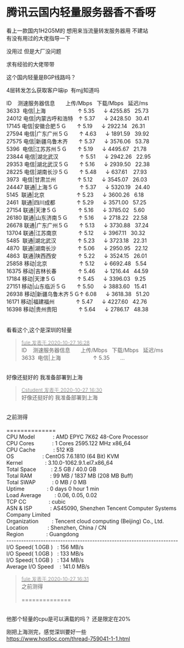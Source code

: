 # 腾讯云国内轻量服务器香不香呀


看上一款国内1H2G5M的 想用来当流量转发服务器用 不建站<br />
有没有用过的大佬指导一下

没用过 但是大厂没问题

求有经验的大佬带带<img src="static/image/smiley/default/loveliness.gif" smilieid="28" border="0" alt="" />

这个国内轻量是BGP线路吗？

4层转发怎么获取客户端ip&nbsp;&nbsp;有mjj知道吗

ID&nbsp; &nbsp; 测速服务器信息&nbsp; &nbsp;&nbsp; &nbsp; 上传/Mbps&nbsp; &nbsp;下载/Mbps&nbsp; &nbsp;延迟/ms<br />
3633&nbsp;&nbsp;电信|上海　　　　　　↑ 5.35&nbsp; &nbsp;&nbsp; &nbsp;↓ 4255.85&nbsp; &nbsp;25.73<br />
24012 电信|内蒙古呼和浩特　↑ 5.37&nbsp; &nbsp;&nbsp; &nbsp;↓ 2428.50&nbsp; &nbsp;30.41<br />
17145 电信|安徽合肥５Ｇ　　↑ 5.19&nbsp; &nbsp;&nbsp; &nbsp;↓ 2922.14&nbsp; &nbsp;26.31<br />
27594 电信|广东广州５Ｇ　　↑ 4.63&nbsp; &nbsp;&nbsp; &nbsp;↓ 1891.59&nbsp; &nbsp;39.92<br />
27575 电信|新疆乌鲁木齐　　↑ 5.37&nbsp; &nbsp;&nbsp; &nbsp;↓ 3576.06&nbsp; &nbsp;53.78<br />
5396&nbsp;&nbsp;电信|江苏苏州５Ｇ　　↑ 5.19&nbsp; &nbsp;&nbsp; &nbsp;↓ 4495.67&nbsp; &nbsp;21.78<br />
23844 电信|湖北武汉　　　　↑ 5.51&nbsp; &nbsp;&nbsp; &nbsp;↓ 2942.26&nbsp; &nbsp;22.95<br />
29353 电信|湖北武汉５Ｇ　　↑ 5.16&nbsp; &nbsp;&nbsp; &nbsp;↓ 2939.50&nbsp; &nbsp;22.38<br />
28225 电信|湖南长沙５Ｇ　　↑ 5.48&nbsp; &nbsp;&nbsp; &nbsp;↓ 637.61&nbsp; &nbsp; 27.93<br />
3973&nbsp;&nbsp;电信|甘肃兰州　　　　↑ 5.12&nbsp; &nbsp;&nbsp; &nbsp;↓ 3545.07&nbsp; &nbsp;26.03<br />
24447 联通|上海５Ｇ　　　　↑ 5.37&nbsp; &nbsp;&nbsp; &nbsp;↓ 5320.19&nbsp; &nbsp;24.40<br />
5145&nbsp;&nbsp;联通|北京　　　　　　↑ 5.23&nbsp; &nbsp;&nbsp; &nbsp;↓ 3600.26&nbsp; &nbsp;6.18<br />
2461&nbsp;&nbsp;联通|四川成都　　　　↑ 5.29&nbsp; &nbsp;&nbsp; &nbsp;↓ 3571.00&nbsp; &nbsp;57.25<br />
27154 联通|天津５Ｇ　　　　↑ 5.16&nbsp; &nbsp;&nbsp; &nbsp;↓ 3785.02&nbsp; &nbsp;5.60<br />
26180 联通|山东济南５Ｇ　　↑ 5.16&nbsp; &nbsp;&nbsp; &nbsp;↓ 2718.22&nbsp; &nbsp;22.58<br />
26678 联通|广东广州５Ｇ　　↑ 5.13&nbsp; &nbsp;&nbsp; &nbsp;↓ 3730.88&nbsp; &nbsp;37.24<br />
13704 联通|江苏南京　　　　↑ 5.12&nbsp; &nbsp;&nbsp; &nbsp;↓ 3967.11&nbsp; &nbsp;30.32<br />
5485&nbsp;&nbsp;联通|湖北武汉　　　　↑ 5.23&nbsp; &nbsp;&nbsp; &nbsp;↓ 3723.18&nbsp; &nbsp;22.31<br />
4870&nbsp;&nbsp;联通|湖南长沙　　　　↑ 5.06&nbsp; &nbsp;&nbsp; &nbsp;↓ 2950.95&nbsp; &nbsp;22.12<br />
4863&nbsp;&nbsp;联通|陕西西安　　　　↑ 5.22&nbsp; &nbsp;&nbsp; &nbsp;↓ 3524.15&nbsp; &nbsp;26.01<br />
25858 移动|北京　　　　　　↑ 5.12&nbsp; &nbsp;&nbsp; &nbsp;↓ 6692.48&nbsp; &nbsp;5.54<br />
16375 移动|吉林长春　　　　↑ 5.46&nbsp; &nbsp;&nbsp; &nbsp;↓ 1216.44&nbsp; &nbsp;44.59<br />
17184 移动|天津５Ｇ　　　　↑ 5.45&nbsp; &nbsp;&nbsp; &nbsp;↓ 3396.03&nbsp; &nbsp;9.25<br />
27151 移动|山东临沂５Ｇ　　↑ 5.50&nbsp; &nbsp;&nbsp; &nbsp;↓ 3883.60&nbsp; &nbsp;15.41<br />
26938 移动|新疆乌鲁木齐５Ｇ↑ 6.08&nbsp; &nbsp;&nbsp; &nbsp;↓ 3618.38&nbsp; &nbsp;51.20<br />
16171 移动|福建福州　　　　↑ 5.47&nbsp; &nbsp;&nbsp; &nbsp;↓ 4227.60&nbsp; &nbsp;42.76<br />
16398 移动|贵州贵阳　　　　↑ 5.64&nbsp; &nbsp;&nbsp; &nbsp;↓ 2786.17&nbsp; &nbsp;48.38<br />
<br />
<br />
看看这个,这个是深圳的轻量

<div class="quote"><blockquote><font size="2"><a href="https://www.hostloc.com/forum.php?mod=redirect&amp;goto=findpost&amp;pid=9359871&amp;ptid=759034" target="_blank"><font color="#999999">fule 发表于 2020-10-27 16:28</font></a></font><br />
ID&nbsp; &nbsp; 测速服务器信息&nbsp; &nbsp;&nbsp; &nbsp; 上传/Mbps&nbsp; &nbsp;下载/Mbps&nbsp; &nbsp;延迟/ms<br />
3633&nbsp;&nbsp;电信|上海　　　　　　↑ 5.35&nbsp; &nbsp;&nbsp; &nbsp; ...</blockquote></div><br />
好像还挺好的 我准备部署到上海 

<div class="quote"><blockquote><font size="2"><a href="https://www.hostloc.com/forum.php?mod=redirect&amp;goto=findpost&amp;pid=9359883&amp;ptid=759034" target="_blank"><font color="#999999">Cstudent 发表于 2020-10-27 16:30</font></a></font><br />
好像还挺好的 我准备部署到上海</blockquote></div><br />
之前测得<br />
<br />
==============<br />
CPU Model&nbsp; &nbsp;&nbsp; &nbsp;&nbsp; &nbsp;&nbsp; &nbsp;: AMD EPYC 7K62 48-Core Processor<br />
 CPU Cores&nbsp; &nbsp;&nbsp; &nbsp;&nbsp; &nbsp;&nbsp; &nbsp;: 1 Cores 2595.122 MHz x86_64<br />
 CPU Cache&nbsp; &nbsp;&nbsp; &nbsp;&nbsp; &nbsp;&nbsp; &nbsp;: 512 KB<br />
 OS&nbsp; &nbsp;&nbsp; &nbsp;&nbsp; &nbsp;&nbsp; &nbsp;&nbsp; &nbsp;&nbsp; &nbsp; : CentOS 7.6.1810 (64 Bit) KVM<br />
 Kernel&nbsp; &nbsp;&nbsp; &nbsp;&nbsp; &nbsp;&nbsp; &nbsp;&nbsp; &nbsp;: 3.10.0-1062.9.1.el7.x86_64<br />
 Total Space&nbsp; &nbsp;&nbsp; &nbsp;&nbsp; &nbsp; : 2.5 GB / 40.0 GB<br />
 Total RAM&nbsp; &nbsp;&nbsp; &nbsp;&nbsp; &nbsp;&nbsp; &nbsp;: 99 MB / 1837 MB (208 MB Buff)<br />
 Total SWAP&nbsp; &nbsp;&nbsp; &nbsp;&nbsp; &nbsp;&nbsp;&nbsp;: 0 MB / 0 MB<br />
 Uptime&nbsp; &nbsp;&nbsp; &nbsp;&nbsp; &nbsp;&nbsp; &nbsp;&nbsp; &nbsp;: 0 days 0 hour 1 min<br />
 Load Average&nbsp; &nbsp;&nbsp; &nbsp;&nbsp; &nbsp;: 0.06, 0.05, 0.02<br />
 TCP CC&nbsp; &nbsp;&nbsp; &nbsp;&nbsp; &nbsp;&nbsp; &nbsp;&nbsp; &nbsp;: cubic<br />
 ASN &amp; ISP&nbsp; &nbsp;&nbsp; &nbsp;&nbsp; &nbsp;&nbsp; &nbsp;: AS45090, Shenzhen Tencent Computer Systems Company Limited<br />
 Organization&nbsp; &nbsp;&nbsp; &nbsp;&nbsp; &nbsp;: Tencent cloud computing (Beijing) Co., Ltd.<br />
 Location&nbsp; &nbsp;&nbsp; &nbsp;&nbsp; &nbsp;&nbsp; &nbsp; : Shenzhen, China / CN<br />
 Region&nbsp; &nbsp;&nbsp; &nbsp;&nbsp; &nbsp;&nbsp; &nbsp;&nbsp; &nbsp;: Guangdong<br />
----------------------------------------------------------------------<br />
 I/O Speed( 1.0GB )&nbsp; &nbsp;: 156 MB/s<br />
 I/O Speed( 1.0GB )&nbsp; &nbsp;: 133 MB/s<br />
 I/O Speed( 1.0GB )&nbsp; &nbsp;: 134 MB/s<br />
 Average I/O Speed&nbsp; &nbsp; : 141.0 MB/s

<div class="quote"><blockquote><font size="2"><a href="https://www.hostloc.com/forum.php?mod=redirect&amp;goto=findpost&amp;pid=9359891&amp;ptid=759034" target="_blank"><font color="#999999">fule 发表于 2020-10-27 16:31</font></a></font><br />
之前测得<br />
<br />
==============</blockquote></div><br />
他那个轻量的cpu是可以满载的吗？ 还是限定在20%

刚把上海测完，感觉深圳要好一些<br />
https://www.hostloc.com/thread-759041-1-1.html
